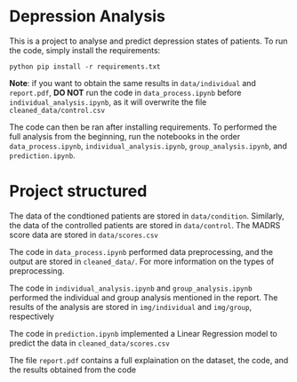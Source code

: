 # Depression Analysis

This is a project to analyse and predict depression states of patients. To run the code, simply install the requirements:

```
python pip install -r requirements.txt
```



**Note**: if you want to obtain the same results in `data/individual` and `report.pdf`, **DO NOT** run the code in `data_process.ipynb` before `individual_analysis.ipynb`, as it will overwrite the file `cleaned_data/control.csv`

The code can then be ran after installing requirements. To performed the full analysis from the beginning, run the notebooks in the order `data_process.ipynb`, `individual_analysis.ipynb`, `group_analysis.ipynb`, and `prediction.ipynb`.

# Project structured

The data of the condtioned patients are stored in `data/condition`. Similarly, the data of the controlled patients are stored in `data/control`. The MADRS score data are stored in `data/scores.csv`

The code in `data_process.ipynb` performed data preprocessing, and the output are stored in `cleaned_data/`. For more information on the types of preprocessing.

The code in `individual_analysis.ipynb` and `group_analysis.ipynb` performed the individual and group analysis mentioned in the report. The results of the analysis are stored in `img/individual` and `img/group`, respectively

The code in `prediction.ipynb` implemented a Linear Regression model to predict the data in `cleaned_data/scores.csv`

The file `report.pdf` contains a full explaination on the dataset, the code, and the results obtained from the code
